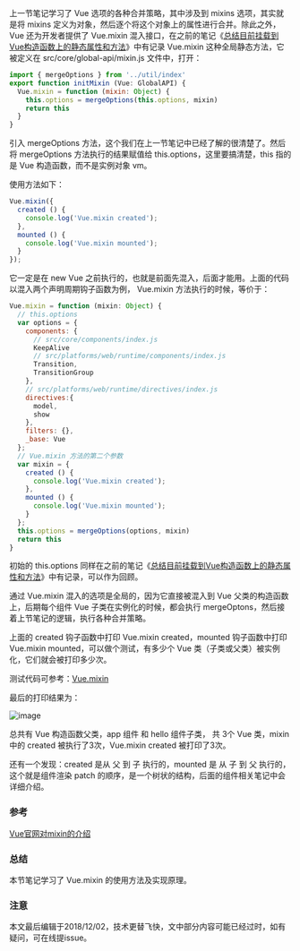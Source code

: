 上一节笔记学习了 Vue 选项的各种合并策略，其中涉及到 mixins 选项，其实就是将 mixins 定义为对象，然后逐个将这个对象上的属性进行合并。除此之外，Vue 还为开发者提供了 Vue.mixin 混入接口，在之前的笔记《[总结目前挂载到Vue构造函数上的静态属性和方法](https://github.com/zymfe/into-vue/blob/master/doc/02%E3%80%81Vue%E6%9E%84%E9%80%A0%E5%87%BD%E6%95%B0/06%E3%80%81%E6%80%BB%E7%BB%93%E7%9B%AE%E5%89%8D%E6%8C%82%E8%BD%BD%E5%88%B0Vue%E6%9E%84%E9%80%A0%E5%87%BD%E6%95%B0%E4%B8%8A%E7%9A%84%E9%9D%99%E6%80%81%E5%B1%9E%E6%80%A7%E5%92%8C%E6%96%B9%E6%B3%95.md)》中有记录 Vue.mixin 这种全局静态方法，它被定义在 src/core/global-api/mixin.js 文件中，打开：

``` javascript
import { mergeOptions } from '../util/index'
export function initMixin (Vue: GlobalAPI) {
  Vue.mixin = function (mixin: Object) {
    this.options = mergeOptions(this.options, mixin)
    return this
  }
}
```

引入 mergeOptions 方法，这个我们在上一节笔记中已经了解的很清楚了。然后将 mergeOptions 方法执行的结果赋值给 this.options，这里要搞清楚，this 指的是 Vue 构造函数，而不是实例对象 vm。

使用方法如下：

``` javascript
Vue.mixin({
  created () {
    console.log('Vue.mixin created');
  },
  mounted () {
    console.log('Vue.mixin mounted');
  }
});
```

它一定是在 new Vue 之前执行的，也就是前面先混入，后面才能用。上面的代码以混入两个声明周期钩子函数为例， Vue.mixin 方法执行的时候，等价于：

``` javascript
Vue.mixin = function (mixin: Object) {
  // this.options
  var options = {
    components: {
      // src/core/components/index.js
      KeepAlive
      // src/platforms/web/runtime/components/index.js
      Transition,
      TransitionGroup
    },
    // src/platforms/web/runtime/directives/index.js 
    directives:{
      model,
      show
    },
    filters: {},
    _base: Vue
  };
  // Vue.mixin 方法的第二个参数
  var mixin = {
    created () {
      console.log('Vue.mixin created');
    },
    mounted () {
      console.log('Vue.mixin mounted');
    }
  };
  this.options = mergeOptions(options, mixin)
  return this
}
```

初始的 this.options 同样在之前的笔记《[总结目前挂载到Vue构造函数上的静态属性和方法](https://github.com/zymfe/into-vue/blob/master/doc/02%E3%80%81Vue%E6%9E%84%E9%80%A0%E5%87%BD%E6%95%B0/06%E3%80%81%E6%80%BB%E7%BB%93%E7%9B%AE%E5%89%8D%E6%8C%82%E8%BD%BD%E5%88%B0Vue%E6%9E%84%E9%80%A0%E5%87%BD%E6%95%B0%E4%B8%8A%E7%9A%84%E9%9D%99%E6%80%81%E5%B1%9E%E6%80%A7%E5%92%8C%E6%96%B9%E6%B3%95.md)》中有记录，可以作为回顾。

通过 Vue.mixin 混入的选项是全局的，因为它直接被混入到 Vue 父类的构造函数上，后期每个组件 Vue 子类在实例化的时候，都会执行 mergeOptons，然后接着上节笔记的逻辑，执行各种合并策略。

上面的 created 钩子函数中打印 Vue.mixin created，mounted 钩子函数中打印 Vue.mixin mounted，可以做个测试，有多少个 Vue 类（子类或父类）被实例化，它们就会被打印多少次。

测试代码可参考：[Vue.mixin](https://github.com/zymfe/into-vue/tree/master/example/Vue.mixin)

最后的打印结果为：

![image](https://github.com/zymfe/into-vue/blob/master/example/Vue.mixin/1.jpg)

总共有 Vue 构造函数父类，app 组件 和 hello 组件子类， 共 3个 Vue 类，mixin 中的 created 被执行了3次，Vue.mixin created 被打印了3次。

还有一个发现：created 是从 父 到 子 执行的，mounted 是 从 子 到 父 执行的，这个就是组件渲染 patch 的顺序，是一个树状的结构，后面的组件相关笔记中会详细介绍。

### 参考

[Vue官网对mixin的介绍](https://cn.vuejs.org/v2/guide/mixins.html)

### 总结

本节笔记学习了 Vue.mixin 的使用方法及实现原理。

### 注意
本文最后编辑于2018/12/02，技术更替飞快，文中部分内容可能已经过时，如有疑问，可在线提issue。